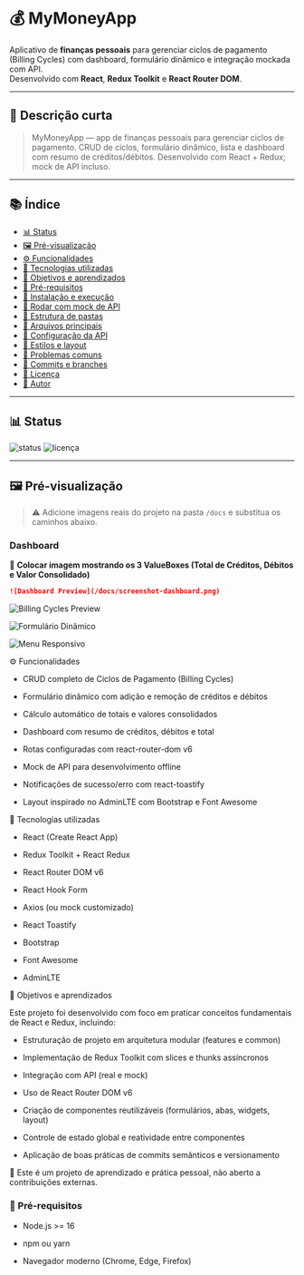 # 💰 MyMoneyApp

Aplicativo de **finanças pessoais** para gerenciar ciclos de pagamento (Billing Cycles) com dashboard, formulário dinâmico e integração mockada com API.  
Desenvolvido com **React**, **Redux Toolkit** e **React Router DOM**.

---

## 📝 Descrição curta

> MyMoneyApp — app de finanças pessoais para gerenciar ciclos de pagamento. CRUD de ciclos, formulário dinâmico, lista e dashboard com resumo de créditos/débitos. Desenvolvido com React + Redux; mock de API incluso.

---

## 📚 Índice

- [📊 Status](#-status)
- [🖼️ Pré-visualização](#️-pré-visualização)
- [⚙️ Funcionalidades](#️-funcionalidades)
- [🧠 Tecnologias utilizadas](#-tecnologias-utilizadas)
- [🎯 Objetivos e aprendizados](#-objetivos-e-aprendizados)
- [🧩 Pré-requisitos](#-pré-requisitos)
- [🚀 Instalação e execução](#-instalação-e-execução)
- [🧪 Rodar com mock de API](#-rodar-com-mock-de-api)
- [📁 Estrutura de pastas](#-estrutura-de-pastas)
- [📄 Arquivos principais](#-arquivos-principais)
- [🔧 Configuração da API](#-configuração-da-api)
- [🎨 Estilos e layout](#-estilos-e-layout)
- [🐞 Problemas comuns](#-problemas-comuns)
- [🌿 Commits e branches](#-commits-e-branches)
- [📜 Licença](#-licença)
- [👤 Autor](#-autor)

---

## 📊 Status

![status](https://img.shields.io/badge/status-em%20desenvolvimento-brightgreen)
![licença](https://img.shields.io/badge/license-MIT-blue)

---

## 🖼️ Pré-visualização

> ⚠️ Adicione imagens reais do projeto na pasta `/docs` e substitua os caminhos abaixo.

### Dashboard

📸 **Colocar imagem mostrando os 3 ValueBoxes (Total de Créditos, Débitos e Valor Consolidado)**

```markdown
![Dashboard Preview](/docs/screenshot-dashboard.png)
```

![Billing Cycles Preview](/docs/screenshot-billingcycle.png)

![Formulário Dinâmico](/docs/screenshot-form.png)

![Menu Responsivo](/docs/screenshot-hamburger.png)

⚙️ Funcionalidades

- CRUD completo de Ciclos de Pagamento (Billing Cycles)

- Formulário dinâmico com adição e remoção de créditos e débitos

- Cálculo automático de totais e valores consolidados

- Dashboard com resumo de créditos, débitos e total

- Rotas configuradas com react-router-dom v6

- Mock de API para desenvolvimento offline

- Notificações de sucesso/erro com react-toastify

- Layout inspirado no AdminLTE com Bootstrap e Font Awesome

🧠 Tecnologias utilizadas

- React (Create React App)

- Redux Toolkit + React Redux

- React Router DOM v6

- React Hook Form

- Axios (ou mock customizado)

- React Toastify

- Bootstrap

- Font Awesome

- AdminLTE

🎯 Objetivos e aprendizados

Este projeto foi desenvolvido com foco em praticar conceitos fundamentais de React e Redux, incluindo:

- Estruturação de projeto em arquitetura modular (features e common)

- Implementação de Redux Toolkit com slices e thunks assíncronos

- Integração com API (real e mock)

- Uso de React Router DOM v6

- Criação de componentes reutilizáveis (formulários, abas, widgets, layout)

- Controle de estado global e reatividade entre componentes

- Aplicação de boas práticas de commits semânticos e versionamento

🧩 Este é um projeto de aprendizado e prática pessoal, não aberto a contribuições externas.

### 🧩 Pré-requisitos

- Node.js >= 16

- npm ou yarn

- Navegador moderno (Chrome, Edge, Firefox)
